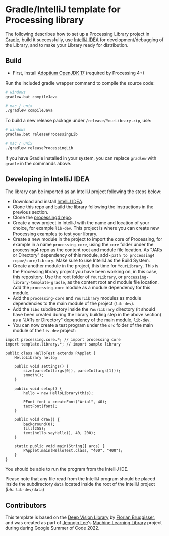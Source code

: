 # Gradle/IntelliJ template for Processing library 

The following describes how to set up a Processing Library project in [Gradle](https://gradle.org/), build it successfully, use [IntelliJ IDEA](https://www.jetbrains.com/idea/) for development/debugging of the Library, and to make your Library ready for distribution.

## Build
- First, install [Adoptium OpenJDK 17](https://adoptium.net/) (required by Processing 4+)

Run the included gradle wrapper command to compile the source code:

```bash
# windows
gradlew.bat compileJava

# mac / unix
./gradlew compileJava
```

To build a new release package under `/release/YourLibrary.zip`, use:

```bash
# windows
gradlew.bat releaseProcessingLib

# mac / unix
./gradlew releaseProcessingLib
```

If you have Gradle installed in your system, you can replace ```gradlew``` with ```gradle``` in the commands above.

## Developing in IntelliJ IDEA

The library can be imported as an IntelliJ project following the steps below:

- Download and install [IntelliJ IDEA](https://www.jetbrains.com/idea/download/).
- Clone this repo and build the library following the instructions in the previous section.
- Clone the [processing4 repo](https://github.com/processing/processing4).
- Create a new project in IntelliJ with the name and location of your choice, for example ```lib-dev```. This project is where you can create new Processing examples to test your library.
- Create a new module in the project to import the core of Processing, for example in a name ```processing-core```, using the ```core``` folder under the processing4 repo as the content root and module file location. As "JARs or Directory" dependency of this module, add ```<path to processing4 repo>/core/library```. Make sure to use IntelliJ as the Build System.
- Create another module in the project, this time for ```YourLibrary```. This is the Processing library project you have been working on, in this case, this repository. Use the root folder of ```YourLibrary```, or ```processing-library-template-gradle```, as the content root and module file location. Add the ```processing-core``` module as a module dependency for this module.
- Add the ```processing-core``` and ```YourLibrary``` modules as module dependencies to the main module of the project (```lib-dev```). 
- Add the ```libs``` subdirectory inside the ```YourLibrary``` directory (it should have been created during the library building step in the above section) as a "JARs or Directory" dependency of the main module, ```lib-dev```.
- You can now create a test program under the ```src``` folder of the main module of the ```liv-dev``` project:

```
import processing.core.*; // import processing core
import template.library.*; // import sample library

public class HelloTest extends PApplet {
    HelloLibrary hello;

    public void settings() {
        size(parseInt(args[0]), parseInt(args[1]));
        smooth();
    }

    public void setup() {
        hello = new HelloLibrary(this);

        PFont font = createFont("Arial", 40);
        textFont(font);
    }

    public void draw() {
        background(0);
        fill(255);
        text(hello.sayHello(), 40, 200);
    }

    static public void main(String[] args) {
        PApplet.main(HelloTest.class, "400", "400");
    }
}
```

You should be able to run the program from the IntelliJ IDE.

Please note that any file read from the IntelliJ program should be placed inside the subdirectory ```data``` located inside the root of the IntelliJ project (i.e.: ```lib-dev/data```)

## Contributors

This template is based on the [Deep Vision Library](https://github.com/cansik/deep-vision-processing) by [Florian Bruggisser](https://github.com/cansik), and was created as part of [Jeongin Lee](https://github.com/jjeongin)'s [Machine Learning Library](https://github.com/jjeongin/ml4processing) project during during Google Summer of Code 2022.